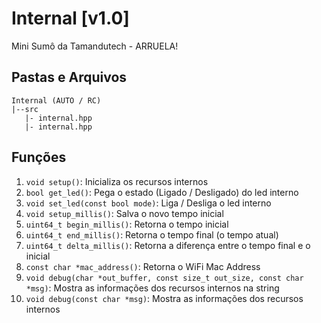 # Internal [v1.0]
 Mini Sumô da Tamandutech - ARRUELA!

## Pastas e Arquivos
 ```
 Internal (AUTO / RC)
 |--src
    |- internal.hpp
    |- internal.hpp
 ```

## Funções
 1. `void setup()`: Inicializa os recursos internos
 2. `bool get_led()`: Pega o estado (Ligado / Desligado) do led interno
 3. `void set_led(const bool mode)`: Liga / Desliga o led interno
 4. `void setup_millis()`: Salva o novo tempo inicial
 5. `uint64_t begin_millis()`: Retorna o tempo inicial
 6. `uint64_t end_millis()`: Retorna o tempo final (o tempo atual)
 7. `uint64_t delta_millis()`: Retorna a diferença entre o tempo final e o inicial
 8. `const char *mac_address()`: Retorna o WiFi Mac Address
 9. `void debug(char *out_buffer, const size_t out_size, const char *msg)`: Mostra as informações dos recursos internos na string
 10. `void debug(const char *msg)`: Mostra as informações dos recursos internos